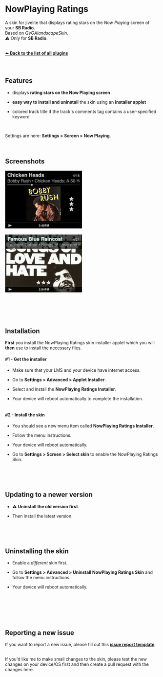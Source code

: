 NowPlaying Ratings
====

A skin for jivelite that displays rating stars on the *Now Playing* screen of your **SB Radio**.<br>Based on *QVGAlandscapeSkin*.<br>
⚠ Only for **SB Radio**.
<br><br>

[⬅️ **Back to the list of all plugins**](https://github.com/AF-1/)
<br><br><br>

## Features

- displays **rating stars on the Now Playing screen**

- **easy way to install and uninstall** the skin using an **installer applet**<br>

- colored track title if the track's comments tag contains a user-specified keyword<br>

<br>

Settings are here: **Settings > Screen > Now Playing**.
<br><br><br>

## Screenshots

<img src="screenshots/radio1.jpg" width="50%"><br><br>
<img src="screenshots/radio2.jpg" width="50%"><br><br>

<br><br><br>


## Installation

**First** you install the NowPlaying Ratings skin installer applet which you will **then** use to install the necessary files.<br>

#### #1 - Get the installer

- Make sure that your LMS and your device have internet access.<br>

- Go to **Settings > Advanced > Applet Installer**.<br>

- Select and install the **NowPlaying Ratings Installer**.<br>

- Your device will reboot automatically to complete the installation.<br><br>


#### #2 - Install the skin

- You should see a new menu item called **NowPlaying Ratings Installer**.<br>

- Follow the menu instructions.<br>

- Your device will reboot automatically.<br>

- Go to **Settings > Screen > Select skin** to enable the NowPlaying Ratings Skin.

<br><br><br>


## Updating to a newer version

- ⚠ **Uninstall the old version first**.

- Then install the latest version.

<br><br><br>


## Uninstalling the skin

- Enable a *different* skin first.

- Go to **Settings > Advanced > Uninstall NowPlaying Ratings Skin** and follow the menu instructions.<br>

- Your device will reboot automatically.<br><br>

<br><br><br><br>


## Reporting a new issue

If you want to report a new issue, please fill out this [**issue report template**](https://github.com/AF-1/jivelite-nowplayingscreenwithratings/issues/new?template=bug_report.md&title=%5BISSUE%5D+).<br><br>

If you'd like me to make small changes to the skin, please test the new changes on your device/OS first and then create a pull request with the changes here.
<br><br><br>
